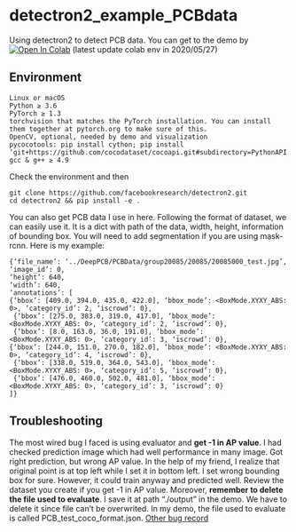 # detectron2_example_PCBdata
Using detectron2 to detect PCB data.
You can get to the demo by [![Open In Colab](https://colab.research.google.com/assets/colab-badge.svg)](https://colab.research.google.com/github/a8252525/detectron2_example_PCBdata/blob/master/PCBdata_fasterRCNN_colab.ipynb)
(latest update colab env in 2020/05/27)

## Environment
```
Linux or macOS
Python ≥ 3.6
PyTorch ≥ 1.3
torchvision that matches the PyTorch installation. You can install them together at pytorch.org to make sure of this.
OpenCV, optional, needed by demo and visualization
pycocotools: pip install cython; pip install ‘git+https://github.com/cocodataset/cocoapi.git#subdirectory=PythonAPI'
gcc & g++ ≥ 4.9
```
Check the environment and then
```
git clone https://github.com/facebookresearch/detectron2.git
cd detectron2 && pip install -e .
```
You can also get PCB data I use in here. Following the format of dataset, we can easily use it. It is a dict with path of the data, width, height, information of bounding box. You will need to add segmentation if you are using mask-rcnn. Here is my example:
```
{‘file_name’: ‘../DeepPCB/PCBData/group20085/20085/20085000_test.jpg’,
‘image_id’: 0,
‘height’: 640,
‘width’: 640,
‘annotations’: [
{‘bbox’: [409.0, 394.0, 435.0, 422.0], ‘bbox_mode’: <BoxMode.XYXY_ABS: 0>, ‘category_id’: 2, ‘iscrowd’: 0},
 {‘bbox’: [275.0, 383.0, 319.0, 417.0], ‘bbox_mode’: <BoxMode.XYXY_ABS: 0>, ‘category_id’: 2, ‘iscrowd’: 0},
 {‘bbox’: [8.0, 163.0, 36.0, 191.0], ‘bbox_mode’: 
<BoxMode.XYXY_ABS: 0>, ‘category_id’: 3, ‘iscrowd’: 0}, 
{‘bbox’: [244.0, 151.0, 270.0, 182.0], ‘bbox_mode’: <BoxMode.XYXY_ABS: 0>, ‘category_id’: 4, ‘iscrowd’: 0},
 {‘bbox’: [338.0, 519.0, 364.0, 543.0], ‘bbox_mode’: <BoxMode.XYXY_ABS: 0>, ‘category_id’: 5, ‘iscrowd’: 0},
 {‘bbox’: [476.0, 460.0, 502.0, 481.0], ‘bbox_mode’: <BoxMode.XYXY_ABS: 0>, ‘category_id’: 3, ‘iscrowd’: 0}
]}
```
## Troubleshooting
The most wired bug I faced is using evaluator and **get -1 in AP value**. I had checked prediction image which had well performance in many image. Got right prediction, but wrong AP value. In the help of my friend, I realize that original point is at top left while I set it in bottom left. I set wrong bounding box for sure. However, it could train anyway and predicted well. Review the dataset you create if you get -1 in AP value.
Moreover, **remember to delete the file used to evaluate**. I save it at path “./output” in the demo. We have to delete it since file can’t be overwrited. In my demo, the file used to evaluate is called PCB_test_coco_format.json.
[Other bug record](https://hackmd.io/r56cKd8mQXmkt9HjAec7Og?both)
